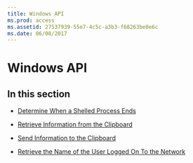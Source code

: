 ```yaml
---
title: Windows API
ms.prod: access
ms.assetid: 27537939-55e7-4c5c-a3b3-f68263be0e6c
ms.date: 06/08/2017
---
```



# Windows API

## In this section


- [Determine When a Shelled Process Ends](../Windows-API/determine-when-a-shelled-process-ends.md)
    
- [Retrieve Information from the Clipboard](../Windows-API/retrieve-information-from-the-clipboard.md)
    
- [Send Information to the Clipboard](../Windows-API/send-information-to-the-clipboard.md)
    
- [Retrieve the Name of the User Logged On To the Network](../Windows-API/retrieve-the-name-of-the-user-logged-on-to-the-network.md)
    

